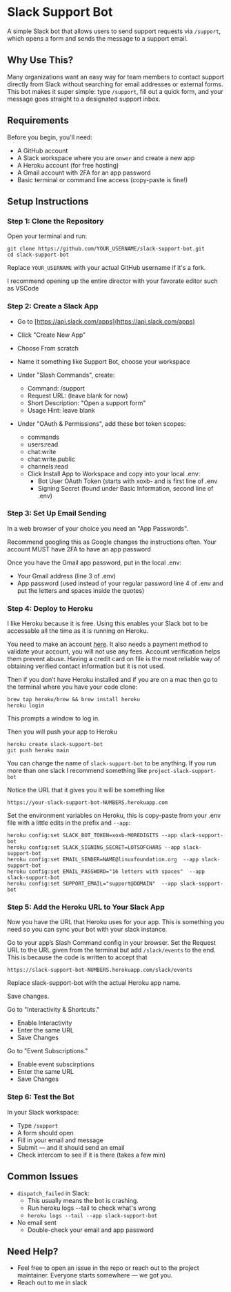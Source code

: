 # Slack Support Bot

A simple Slack bot that allows users to send support requests via `/support`, which opens a form and sends the message to a support email.

## Why Use This?

Many organizations want an easy way for team members to contact support directly from Slack without searching for email addresses or external forms. This bot makes it super simple: type `/support`, fill out a quick form, and your message goes straight to a designated support inbox.

## Requirements

Before you begin, you'll need:

* A GitHub account
* A Slack workspace where you are `onwer` and create a new app
* A Heroku account (for free hosting)
* A Gmail account with 2FA for an app password
* Basic terminal or command line access (copy-paste is fine!)

## Setup Instructions

### Step 1: Clone the Repository

Open your terminal and run:

```
git clone https://github.com/YOUR_USERNAME/slack-support-bot.git
cd slack-support-bot
```

Replace `YOUR_USERNAME` with your actual GitHub username if it's a fork.

I recommend opening up the entire director with your favorate editor such as VSCode

### Step 2: Create a Slack App

* Go to [https://api.slack.com/apps](https://api.slack.com/apps)

* Click "Create New App"

* Choose From scratch

* Name it something like Support Bot, choose your workspace

* Under "Slash Commands", create:

    * Command: /support
    * Request URL: (leave blank for now)
    * Short Description: "Open a support form"
    * Usage Hint: leave blank

* Under "OAuth & Permissions", add these bot token scopes:

    * commands
    * users:read
    * chat:write
    * chat:write.public
    * channels:read
    * Click Install App to Workspace and copy into your local .env:
        * Bot User OAuth Token (starts with xoxb- and is first line of .env
        * Signing Secret (found under Basic Information, second line of .env)

### Step 3: Set Up Email Sending

In a web browser of your choice you need an "App Passwords".

Recommend googling this as Google changes the instructions often. Your account MUST have 2FA to have an app password

Once you have the Gmail app password, put in the local .env:
* Your Gmail address (line 3 of .env)
* App password (used instead of your regular password line 4 of .env and put the letters and spaces inside the quotes)

### Step 4: Deploy to Heroku

I like Heroku because it is free. Using this enables your Slack bot to be accessable all the time as it is running on Heroku. 

You need to make an account [here](https://www.heroku.com/). It also needs a payment method to validate your account, you will not use any fees. Account verification helps them prevent abuse. Having a credit card on file is the most reliable way of obtaining verified contact information but it is not used. 

Then if you don’t have Heroku installed and if you are on a mac then go to the terminal where you have your code clone:

```
brew tap heroku/brew && brew install heroku
heroku login
```
This prompts a window to log in. 


Then you will push your app to Heroku
```
heroku create slack-support-bot
git push heroku main
```
You can change the name of `slack-support-bot` to be anything. If you run more than one slack I recommend something like `project-slack-support-bot`

Notice the URL that it gives you it will be something like

```
https://your-slack-support-bot-NUMBERS.herokuapp.com
```

Set the environment variables on Heroku, this is copy-paste from your .env file with a little edits in the prefix and `--app`:
```
heroku config:set SLACK_BOT_TOKEN=xoxb-MOREDIGITS --app slack-support-bot
heroku config:set SLACK_SIGNING_SECRET=LOTSOFCHARS --app slack-support-bot
heroku config:set EMAIL_SENDER=NAME@linuxfoundation.org  --app slack-support-bot
heroku config:set EMAIL_PASSWORD="16 letters with spaces"  --app slack-support-bot
heroku config:set SUPPORT_EMAIL="support@DOMAIN"  --app slack-support-bot
```

### Step 5: Add the Heroku URL to Your Slack App

Now you have the URL that Heroku uses for your app. This is something you need so you can sync your bot with your slack instance. 

Go to your app’s Slash Command config in your browser.
Set the Request URL to the URL given from the terminal but add `/slack/events` to the end. This is because the code is written to accept that

```
https://slack-support-bot-NUMBERS.herokuapp.com/slack/events
```
Replace slack-support-bot with the actual Heroku app name.

Save changes.

Go to "Interactivity & Shortcuts." 
* Enable Interactivity
* Enter the same URL
* Save Changes


Go to "Event Subscriptions." 

* Enable event subscirptions
* Enter the same URL
* Save Changes

### Step 6: Test the Bot
In your Slack workspace:

* Type `/support`
* A form should open
* Fill in your email and message
* Submit — and it should send an email
* Check intercom to see if it is there (takes a few min)


## Common Issues

* `dispatch_failed` in Slack: 
    * This usually means the bot is crashing. 
    * Run heroku logs --tail to check what's wrong
    * `heroku logs --tail --app slack-support-bot`
* No email sent
    * Double-check your email and app password

##  Need Help?
* Feel free to open an issue in the repo or reach out to the project maintainer. Everyone starts somewhere — we got you.
* Reach out to me in slack

